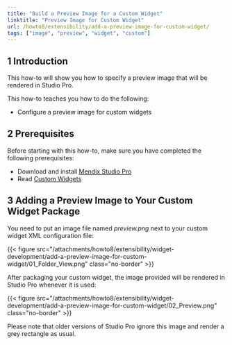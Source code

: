 ```yaml
---
title: "Build a Preview Image for a Custom Widget"
linktitle: "Preview Image for Custom Widget"
url: /howto8/extensibility/add-a-preview-image-for-custom-widget/
tags: ["image", "preview", "widget", "custom"]
---
```


## 1 Introduction

This how-to will show you how to specify a preview image that will be rendered in Studio Pro.

This how-to teaches you how to do the following:

* Configure a preview image for custom widgets

## 2 Prerequisites

Before starting with this how-to, make sure you have completed the following prerequisites:

* Download and install [Mendix Studio Pro](https://marketplace.mendix.com/link/studiopro/)
* Read [Custom Widgets](/howto8/extensibility/widget-development/)

## 3 Adding a Preview Image to Your Custom Widget Package

You need to put an image file named *preview.png* next to your custom widget XML configuration file:

{{< figure src="/attachments/howto8/extensibility/widget-development/add-a-preview-image-for-custom-widget/01_Folder_View.png" class="no-border" >}}

After packaging your custom widget, the image provided will be rendered in Studio Pro whenever it is used:

{{< figure src="/attachments/howto8/extensibility/widget-development/add-a-preview-image-for-custom-widget/02_Preview.png" class="no-border" >}}

Please note that older versions of Studio Pro ignore this image and render a grey rectangle as usual.
